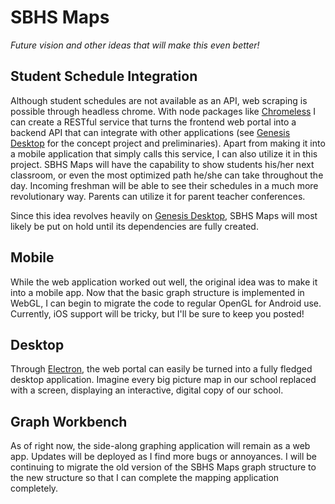# SBHS Maps
_Future vision and other ideas that will make this even better!_

## Student Schedule Integration
Although student schedules are not available as an API, web scraping is possible through headless chrome. With node packages like [Chromeless](https://github.com/graphcool/chromeless) I can create a RESTful service that turns the frontend web portal into a backend API that can integrate with other applications (see [Genesis Desktop](https://github.com/shivanmodha/Genesis-Desktop) for the concept project and preliminaries). Apart from making it into a mobile application that simply calls this service, I can also utilize it in this project. SBHS Maps will have the capability to show students his/her next classroom, or even the most optimized path he/she can take throughout the day. Incoming freshman will be able to see their schedules in a much more revolutionary way. Parents can utilize it for parent teacher conferences.

Since this idea revolves heavily on [Genesis Desktop](https://github.com/shivanmodha/Genesis-Desktop), SBHS Maps will most likely be put on hold until its dependencies are fully created.

## Mobile
While the web application worked out well, the original idea was to make it into a mobile app. Now that the basic graph structure is implemented in WebGL, I can begin to migrate the code to regular OpenGL for Android use. Currently, iOS support will be tricky, but I'll be sure to keep you posted!

## Desktop
Through [Electron](https://electron.atom.io/), the web portal can easily be turned into a fully fledged desktop application. Imagine every big picture map in our school replaced with a screen, displaying an interactive, digital copy of our school.

## Graph Workbench
As of right now, the side-along graphing application will remain as a web app. Updates will be deployed as I find more bugs or annoyances. I will be continuing to migrate the old version of the SBHS Maps graph structure to the new structure so that I can complete the mapping application completely.